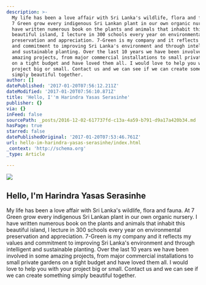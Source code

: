 ```yaml
---
description: >-
  My life has been a love affair with Sri Lanka's wildlife, flora and fauna. At
  7 Green grow every indigenous Sri Lankan plant in our own organic nursery. I
  have written numerous book on the plants and animals that inhabit this
  beautiful island, I lecture in 300 schools every year on environmental
  preservation and appreciation. 7-Green is my company and it reflects my values
  and commitment to improving Sri Lanka's environment and through intelligent
  and sustainable planting. Over the last 10 years we have been involved in some
  amazing projects, from major commercial installations to small private gardens
  on a tight budget and have loved them all. I would love to help you with your
  project big or small. Contact us and we can see if we can create something
  simply beautiful together.
author: []
datePublished: '2017-01-20T07:56:12.211Z'
dateModified: '2017-01-20T07:56:10.871Z'
title: 'Hello, I''m Harindra Yasas Serasinhe'
publisher: {}
via: {}
inFeed: false
sourcePath: _posts/2016-12-02-617737fd-c13a-4a59-b791-d9a17a420b34.md
hasPage: true
starred: false
datePublishedOriginal: '2017-01-20T07:53:46.761Z'
url: hello-im-harindra-yasas-serasinhe/index.html
_context: 'http://schema.org'
_type: Article

---
```

![](https://the-grid-user-content.s3-us-west-2.amazonaws.com/f0f0ce27-3369-42e7-b461-564567b1400c.jpg)

## Hello, I'm Harindra Yasas Serasinhe

My life has been a love affair with Sri Lanka's wildlife, flora and fauna. At 7 Green grow every indigenous Sri Lankan plant in our own organic nursery. I have written numerous book on the plants and animals that inhabit this beautiful island, I lecture in 300 schools every year on environmental preservation and appreciation. 7-Green is my company and it reflects my values and commitment to improving Sri Lanka's environment and through intelligent and sustainable planting. Over the last 10 years we have been involved in some amazing projects, from major commercial installations to small private gardens on a tight budget and have loved them all. I would love to help you with your project big or small. Contact us and we can see if we can create something simply beautiful together.